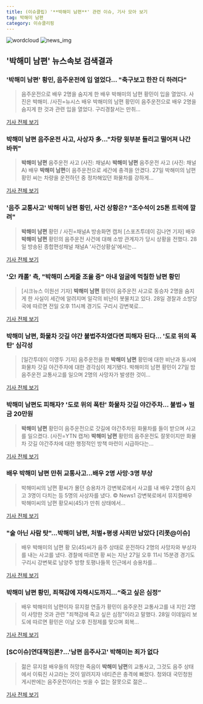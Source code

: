 ```yaml
---
title: (이슈클립) '**박해미 남편**' 관련 이슈, 기사 모아 보기
tag: 박해미 남편
category: 이슈클리핑
---
```

![wordcloud](https://s3.ap-northeast-2.amazonaws.com/lyrics101-wordcloud/2018-08-28-1535445961.png)
![news_img](https://user-images.githubusercontent.com/42597476/44507050-1206f400-a6e4-11e8-8d98-7ffbfebb353f.png)
## **'**박해미 남편**'** 뉴스속보 검색결과
### '**박해미 남편**' 황민, 음주운전에 입 열었다… "축구보고 한잔 더 하려다"

>음주운전으로 배우 2명을 숨지게 한 배우 박해미의 남편 황민이 입을 열었다. 사진은 박해미. /사진=뉴시스 배우 박해미의 남편 황민이 음주운전으로 배우 2명을 숨지게 한 것과 관련 입을 열었다. 구리경찰서는 만취...

<a href="http://moneys.mt.co.kr/news/mwView.php?no=2018082815508071236" target="_blank">기사 전체 보기</a>

### **박해미 남편** 음주운전 사고, 사상자 多…"차량 윗부분 들리고 떨어져 나간 바퀴"

>**박해미 남편** 음주운전 사고 (사진: 채널A) **박해미 남편** 음주운전 사고 (사진: 채널A) 배우 **박해미 남편**이 음주운전으로 세간에 충격을 안겼다. 27일 박해미의 남편 황민 씨는 차량을 운전하던 중 정차해있던 화물차를 강하게...

<a href="http://www.dtnews24.com/news/articleView.html?idxno=523853" target="_blank">기사 전체 보기</a>

### '음주 교통사고' **박해미 남편** 황민, 사건 상황은? "조수석이 25톤 트럭에 깔려"

>**박해미 남편** 황민 / 사진=채널A 방송화면 캡처 [스포츠투데이 김나연 기자] 배우 **박해미 남편** 황민의 음주운전 사건에 대해 소방 관계자가 당시 상황을 전했다. 28일 방송된 종합편성채널 채널A '사건상황실'에서는...

<a href="http://stoo.asiae.co.kr/news/naver_view.htm?idxno=2018082814193528277" target="_blank">기사 전체 보기</a>

### '오! 캐롤' 측, "박해미 스케줄 조율 중" 아내 얼굴에 먹칠한 남편 황민

>[시크뉴스 이원선 기자] **박해미 남편** 황민이 음주운전 사고로 동승자 2명을 숨지게 한 사실이 세간에 알려지며 일각의 비난이 봇물치고 있다. 28일 경찰과 소방당국에 따르면 전일 오후 11시께 경기도 구리시 강변북로...

<a href="http://chicnews.mk.co.kr/article.php?aid=1535438842208565006" target="_blank">기사 전체 보기</a>

### **박해미 남편**, 화물차 갓길 야간 불법주차였다면 피해자 된다… '도로 위의 폭탄' 심각성

>[일간투데이 이영두 기자] 음주운전을 한 **박해미 남편** 황민에 대한 비난과 동시에 화물차 갓길 야간주차에 대한 경각심이 제기됐다. 박해미의 남편 황민이 27일 밤 음주운전 교통사고를 일으며 2명의 사망자가 발생한 것이...

<a href="http://www.dtoday.co.kr/news/articleView.html?idxno=276618" target="_blank">기사 전체 보기</a>

### **박해미 남편**도 피해자? '도로 위의 폭탄' 화물차 갓길 야간주차… 불법→ 벌금 20만원

>**박해미 남편** 황민이 음주운전으로 갓길에 야간주차된 화물차를 들이 받으며 사고를 일으켰다. (사진=YTN 캡쳐) **박해미 남편** 황민의 음주운전도 잘못이지만 화물차 갓길 야간주차에 대한 행정적인 방책 마련이 시급하다는...

<a href="http://www.gnmaeil.com/news/articleView.html?idxno=381265" target="_blank">기사 전체 보기</a>

### 배우 **박해미 남편** 만취 교통사고…배우 2명 사망·3명 부상

>박해미씨의 남편 황씨가 몰던 승용차가 강변북로에서 사고를 내 배우 2명이 숨지고 3명이 다치는 등 5명의 사상자를 냈다. © News1 강변북로에서 뮤지컬배우 박해미씨의 남편 황모씨(45)가 만취 상태에서...

<a href="http://news1.kr/articles/?3410125" target="_blank">기사 전체 보기</a>

### "술 아닌 사람 탓"…**박해미 남편**, 처벌+평생 사죄만 남았다 [리폿@이슈]

>배우 박해미의 남편 황 모(45)씨가 음주 상태로 운전하다 2명의 사망자와 부상자를 내는 사고를 냈다. 경찰에 따르면 황 씨는 지난 27일 오후 11시 15분경 경기도 구리시 강변북로 남양주 방향 토평나들목 인근에서 승용차를...

<a href="http://www.tvreport.co.kr/?c=news&m=newsview&idx=1076869" target="_blank">기사 전체 보기</a>

### **박해미 남편** 황민, 죄책감에 자해시도까지…“죽고 싶은 심정”

>배우 박해미의 남편이자 뮤지컬 연출가 황민이 음주운전 교통사고를 내 지인 2명이 사망한 것과 관련 "죄책감에 죽고 싶은 심정"이라고 말했다. 28일 이데일리 보도에 따르면 황민은 이날 오후 진정제를 맞으며 회복...

<a href="http://news.donga.com/3/all/20180828/91719298/2" target="_blank">기사 전체 보기</a>

### [SC이슈]연대책임론?…'남편 음주사고' 박해미는 죄가 없다

>젊은 뮤지컬 배우들의 허망한 죽음이 **박해미 남편**의 교통사고, 그것도 음주 상태에서 이뤄진 사고라는 것이 알려지자 네티즌은 충격에 빠졌다. 청와대 국민청원 게시판에는 음주운전이라는 씻을 수 없는 잘못으로 젊은...

<a href="http://sports.chosun.com/news/ntype.htm?id=201808290100261490019949&servicedate=20180828" target="_blank">기사 전체 보기</a>


